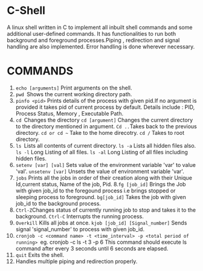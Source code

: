 # C-Shell
A linux shell written in C to implement all inbuilt shell commands and some additional user-defined commands. It has functionalities to run both background and foreground processes.Piping , redirection and signal handling are also implemented.
Error handling is done wherever necessary.

# COMMANDS
1. ```echo [arguments]``` Print arguments on the shell.
2. ```pwd ```Shows the current working directory path.
3. ```pinfo <pid>``` Prints details of the process with given pid.If no argument is provided it takes pid of current process by    default. Details include : PID, Process Status, Memory , Executable Path.
4. ```cd ```Changes the directory
   ```cd [argument]``` Changes the current directory to the directory mentioned in argument.
   ```Cd ..```Takes back to the previous directory.
   ```cd or cd ~``` Take to the home direcotry.
   ```cd /``` Takes to root directory.
5. ```ls ```Lists all contents of current directory.
   ```ls -a``` Lists all hidden files also.
   ```ls -l``` Long Listing of all files.
   ```ls -al``` Long Listing of all files including hidden files.
6. ```setenv [var] [val]``` Sets value of the environment variable 'var' to value 'val'.
   ```unsetenv [var]``` Unsets the value of environment variable 'var'.
7. ```jobs``` Prints all the jobs in order of their creation along with their Unique Id,current status, Name of the job, Pid.  8.```fg [job_id]``` Brings the Job with given job_id to the foregound process i.e brings stopped or sleeping process to           foreground.
```bg[job_id]``` Takes the job with given job_id to the background process.
9. ```Ctrl-Z```Changes status of currently running job to stop and takes it to the background.
   ```Ctrl-C``` Interrupts the running process.
10. ```Overkill``` Kills all jobs at once. 
    ```kjob [job_id] [Signal_number]``` Sends signal 'signal_number' to process with given job_id.
11. ```cronjob -c <command name> -t <time_interval> -p <total period of running> ```eg. cronjob -c ls -t 3 -p 6 This command       should execute ls command after every 3 seconds until 6 seconds are elapsed.
12. ```quit``` Exits the shell.
13. Handles multiple piping and redirection properly.
